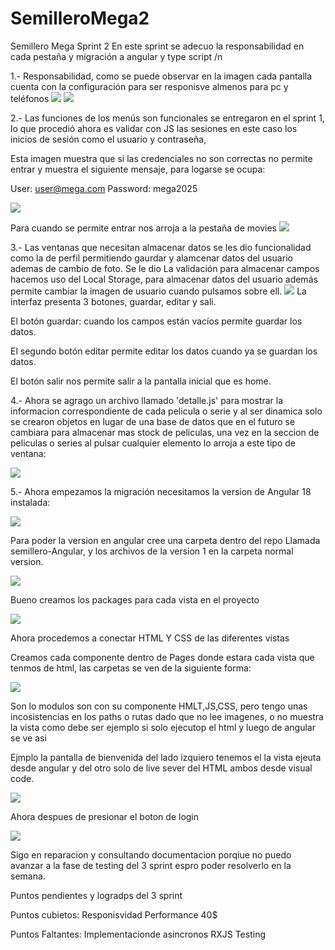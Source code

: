 # SemilleroMega2
Semillero Mega Sprint 2
En este sprint se adecuo la responsabilidad en cada pestaña y migración a angular y type script
/n

1.- Responsabilidad, como se puede observar en la imagen cada pantalla cuenta con la configuración para ser responisve almenos para pc y teléfonos
![](/CapturasPantallaEntrega/Responsive1.png)
![](/CapturasPantallaEntrega/Responsive2.png)



2.- Las funciones de los menús son funcionales se entregaron en el sprint 1, lo que procedió ahora es validar con JS las sesiones en este caso los inicios de sesión como el usuario y contraseña, 


Esta imagen muestra que si las credenciales no son correctas no permite entrar y muestra el siguiente mensaje, para logarse se ocupa:


User: user@mega.com
Password: mega2025

![](/CapturasPantallaEntrega/contrasenia.png)


Para cuando se permite entrar nos arroja a la pestaña de movies 
![](/CapturasPantallaEntrega/verificacion.png)


3.- Las ventanas que necesitan almacenar datos se les dio funcionalidad como la de perfil permitiendo gaurdar y alamcenar datos del usuario ademas de cambio de foto.
Se le dio La validación para almacenar campos hacemos uso del Local Storage, para almacenar datos del usuario además permite cambiar la imagen de usuario cuando pulsamos sobre ell. 
![](/CapturasPantallaEntrega/perfil.png)
La interfaz presenta 3 botones, guardar, editar y sali.

El botón guardar: cuando los campos están vacíos permite guardar los datos.

El segundo botón editar permite editar los datos cuando ya se guardan los datos.

El botón salir nos permite salir a la pantalla inicial que es home.


4.- Ahora se agrago un archivo llamado 'detalle.js' para mostrar la informacion correspondiente de cada pelicula o serie y al ser dinamica solo se crearon objetos en lugar de una base de datos que en el futuro se cambiara para almacenar mas stock de peliculas,
una vez en la seccion de peliculas o series al pulsar cualquier elemento lo arroja a este tipo de ventana:


![](/CapturasPantallaEntrega/dinamicaScreen.png)

5.- Ahora empezamos la migración necesitamos la version de Angular 18 instalada: 


![](/CapturasPantallaEntrega/vAngular.png)

Para poder la version en angular cree una carpeta dentro del repo Llamada semillero-Angular, y los archivos de la version 1 en la carpeta normal version.

![](/CapturasPantallaEntrega/directorios.jpg)


Bueno creamos los packages para cada vista en el proyecto

![](/CapturasPantallaEntrega/packAngualr.jpg)

Ahora procedemos a conectar HTML Y CSS de las diferentes vistas

Creamos cada  componente dentro de Pages donde estara cada vista que tenmos de html, las carpetas se ven de la siguiente forma:


![](/CapturasPantallaEntrega/migracionAngularTS.png)


Son lo modulos son con su componente HMLT,JS,CSS, pero tengo unas incosistencias en los paths o rutas dado que no lee imagenes, o no muestra la vista como debe ser ejemplo si solo ejecutop el html y luego de angular se ve asi



Ejmplo la pantalla de bienvenida del lado izquiero tenemos el la vista ejeuta desde angular y del otro solo de live sever del HTML ambos desde visual code.

![](/CapturasPantallaEntrega/comparacion.png)


Ahora despues de presionar el boton de login


![](/CapturasPantallaEntrega/comparacion2.png)


Sigo en reparacion y consultando documentacion porqiue no puedo avanzar a la fase de testing del 3  sprint espro poder resolverlo en la semana. 

Puntos pendientes y logradps del 3 sprint


Puntos cubietos:
  Responisvidad
  Performance 40$

  
Puntos Faltantes:
  Implementacionde asincronos
  RXJS
  Testing











